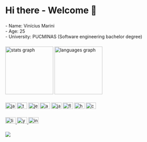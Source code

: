 <h1 align="left">Hi there - Welcome 🦁</h1>

###
<p align="left">- Name: Vinícius Marini<br>- Age: 25<br>- University: PUCMINAS (Software engineering bachelor degree)</p>

###
<div align="left">
  <img src="https://github-readme-stats.vercel.app/api?hide_title=true&hide_rank=false&show_icons=true&include_all_commits=true&count_private=true&disable_animations=false&theme=dracula&locale=en&hide_border=false&username=marinisz" height="150" alt="stats graph"  />
  <img src="https://github-readme-stats.vercel.app/api/top-langs?locale=pt-br&hide_title=true&layout=compact&card_width=320&langs_count=5&theme=dracula&hide_border=false&username=marinisz" height="150" alt="languages graph"  />
</div>

###
<div align="left">
  <img src="https://cdn.jsdelivr.net/gh/devicons/devicon/icons/javascript/javascript-original.svg" height="20" width="32" alt="javascript logo"  />
  <img src="https://cdn.jsdelivr.net/gh/devicons/devicon/icons/typescript/typescript-original.svg" height="20" width="32" alt="typescript logo"  />
  <img src="https://cdn.jsdelivr.net/gh/devicons/devicon/icons/jest/jest-plain.svg" height="20" width="32" alt="jest logo"  />
  <img src="https://cdn.jsdelivr.net/gh/devicons/devicon/icons/angularjs/angularjs-original.svg" height="20" width="32" alt="angularjs logo"  />
  <img src="https://cdn.jsdelivr.net/gh/devicons/devicon/icons/java/java-original.svg" height="20" width="32" alt="java logo"  />
  <img src="https://cdn.jsdelivr.net/gh/devicons/devicon/icons/flutter/flutter-original.svg" height="20" width="32" alt="flutter logo"  />
  <img src="https://cdn.jsdelivr.net/gh/devicons/devicon/icons/html5/html5-original.svg" height="20" width="32" alt="html5 logo"  />
  <img src="https://cdn.jsdelivr.net/gh/devicons/devicon/icons/css3/css3-original.svg" height="20" width="32" alt="css3 logo"  />
</div>

###
<div align="left">
  <a href="https://www.linkedin.com/in/marinisz/" target="_blank">
    <img src="https://raw.githubusercontent.com/maurodesouza/profile-readme-generator/master/src/assets/icons/social/linkedin/default.svg" width="32" height="20" alt="linkedin logo"  />
  </a>
  <a href="https://www.youtube.com/channel/UCWyHWLH0Hr0DeTm63bbdiiQ" target="_blank">
    <img src="https://raw.githubusercontent.com/maurodesouza/profile-readme-generator/master/src/assets/icons/social/youtube/default.svg" width="32" height="20" alt="youtube logo"  />
  </a>
  <a href="https://www.instagram.com/marinitrips/" target="_blank">
    <img src="https://raw.githubusercontent.com/maurodesouza/profile-readme-generator/master/src/assets/icons/social/instagram/default.svg" width="32" height="20" alt="instagram logo"  />
  </a>
</div>

###
<div align="left">
  <img src="https://visitor-badge.laobi.icu/badge?page_id=marinisz.marinisz&"  />
</div>

###

